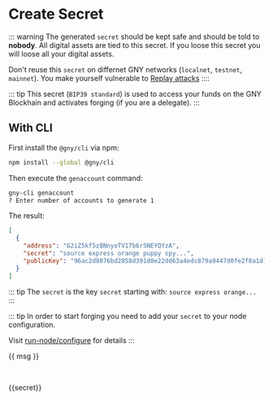 # Create Secret

::: warning
The generated `secret` should be kept safe and should be told to **nobody**. All digital assets are tied to this secret. If you loose this secret you will loose all your digital assets.

Don't reuse this `secret` on differnet GNY networks (`localnet`, `testnet`, `mainnet`). You make yourself vulnerable to [Replay attacks](https://en.wikipedia.org/wiki/Replay_attack)
::::

::: tip
This secret (`BIP39 standard`) is used to access your funds on the GNY Blockhain and activates forging (if you are a delegate).
:::

## With CLI

First install the `@gny/cli` via npm:

```bash
npm install --global @gny/cli
```

Then execute the `genaccount` command:

```bash
gny-cli genaccount
? Enter number of accounts to generate 1
```

The result:

```json
[
  {
    "address": "G2iZ5kf5z8NnyoTV17b6rSNEYQYzA",
    "secret": "source express orange puppy spy...",
    "publicKey": "96ac2d8076bd2858d391d0e22dd63a4edc879a9447d0fe2f8a1d175e36f105c8"
  }
]
```

::: tip
The `secret` is the key `secret` starting with: `source express orange...`
:::

::: tip
In order to start forging you need to add your `secret` to your node configuration.

Visit [run-node/configure](../run-node/configure) for details
:::

<!-- <Secret/> -->

{{ msg }}

<br >

{{secret}}

<script lang="ts">
import Vue from 'vue';
import * as Mnemonic from "bitcore-mnemonic";

export default Vue.extend({
  data() {
    return {
      secret: '',
    }
  },

  // mothods: {
  //   async newAccount() {
  //     this.secret = new Mnemonic(Mnemonic.Words.ENGLISH).toString();
  //   }
  // },

  mounted() {
    try {
      this.secret = new Mnemonic(Mnemonic.Words.ENGLISH).toString();
    } catch (error) {
      console.log(error);
    }
  }
})
</script>
